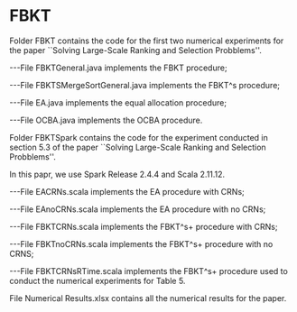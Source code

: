 # FBKT
Folder FBKT contains the code for the first two numerical experiments for the paper ``Solving Large-Scale Ranking and Selection Probblems''.

---File FBKTGeneral.java implements the FBKT procedure; 

---File FBKTSMergeSortGeneral.java implements the FBKT^s procedure; 
  
---File EA.java implements the equal allocation  procedure;
  
---File OCBA.java implements the OCBA procedure.
  
Folder FBKTSpark contains the code for the experiment conducted in section 5.3 of the paper ``Solving Large-Scale Ranking and Selection Probblems''.

In this papr, we use Spark Release 2.4.4 and Scala 2.11.12.
  
---File EACRNs.scala implements the EA procedure with CRNs;
  
---File EAnoCRNs.scala implements the EA procedure with no CRNs;
  
---File FBKTCRNs.scala implements the FBKT^s+ procedure with CRNs;
  
---File FBKTnoCRNs.scala implements the FBKT^s+ procedure with no CRNS;
  
---File FBKTCRNsRTime.scala implements the FBKT^s+ procedure used to conduct the numerical experiments for Table 5.

File Numerical Results.xlsx contains all the numerical results for the paper.
